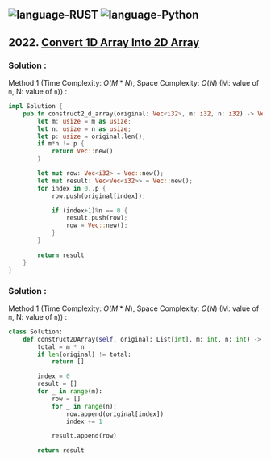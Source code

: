 ![language-RUST](https://img.shields.io/badge/RUST-8d4004?style=for-the-badge&logo=RUST)
![language-Python](https://img.shields.io/badge/Python-ffd43b?style=for-the-badge&logo=PYTHON)
---

## 2022. [Convert 1D Array Into 2D Array](https://leetcode.com/problems/convert-1d-array-into-2d-array)

### Solution :

Method 1 (Time Complexity: $O(M*N)$, Space Complexity: $O(N)$ (M: value of `m`, N: value of `n`)) :
```rust
impl Solution {
    pub fn construct2_d_array(original: Vec<i32>, m: i32, n: i32) -> Vec<Vec<i32>> {
        let m: usize = m as usize;
        let n: usize = n as usize;
        let p: usize = original.len();
        if m*n != p {
            return Vec::new()
        }

        let mut row: Vec<i32> = Vec::new();
        let mut result: Vec<Vec<i32>> = Vec::new();
        for index in 0..p {
            row.push(original[index]);

            if (index+1)%n == 0 {
                result.push(row);
                row = Vec::new();
            }
        }

        return result
    }
}
```

### Solution :

Method 1 (Time Complexity: $O(M*N)$, Space Complexity: $O(N)$ (M: value of `m`, N: value of `n`)) :
```python
class Solution:
    def construct2DArray(self, original: List[int], m: int, n: int) -> List[List[int]]:
        total = m * n
        if len(original) != total:
            return []

        index = 0
        result = []
        for _ in range(m):
            row = []
            for _ in range(n):
                row.append(original[index])
                index += 1

            result.append(row)

        return result
```
